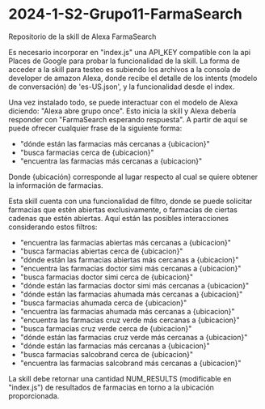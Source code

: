 # 2024-1-S2-Grupo11-FarmaSearch
Repositorio de la skill de Alexa FarmaSearch

Es necesario incorporar en "index.js" una API_KEY compatible con la api Places de Google para probar la funcionalidad de la skill.
La forma de acceder a la skill para testeo es subiendo los archivos a la consola de developer de amazon Alexa, donde recibe el detalle de los intents (modelo de conversación) de 'es-US.json', y la funcionalidad desde el index.

Una vez instalado todo, se puede interactuar con el modelo de Alexa diciendo: "Alexa abre grupo once". Esto inicia la skill y Alexa debería responder con "FarmaSearch esperando respuesta". A partir de aquí se puede ofrecer cualquier frase de la siguiente forma:

- "dónde están las farmacias más cercanas a {ubicacion}"
- "busca farmacias cerca de {ubicacion}"
- "encuentra las farmacias más cercanas a {ubicacion}"

Donde {ubicación} corresponde al lugar respecto al cual se quiere obtener la información de farmacias.

Esta skill cuenta con una funcionalidad de filtro, donde se puede solicitar farmacias que estén abiertas exclusivamente, o farmacias de ciertas cadenas que estén abiertas.
Aquí están las posibles interacciones considerando estos filtros:

- "encuentra las farmacias abiertas más cercanas a {ubicacion}"
- "busca farmacias abiertas cerca de {ubicacion}"
- "dónde están las farmacias abiertas más cercanas a {ubicacion}"
- "encuentra las farmacias doctor simi más cercanas a {ubicacion}"
- "busca farmacias doctor simi cerca de {ubicacion}"
- "dónde están las farmacias doctor simi más cercanas a {ubicacion}"
- "dónde están las farmacias ahumada más cercanas a {ubicacion}"
- "busca farmacias ahumada cerca de {ubicacion}"
- "encuentra las farmacias ahumada más cercanas a {ubicacion}"
- "encuentra las farmacias cruz verde más cercanas a {ubicacion}"
- "busca farmacias cruz verde cerca de {ubicacion}"
- "dónde están las farmacias cruz verde más cercanas a {ubicacion}"
- "dónde están las farmacias más cercanas a {ubicacion}"
- "busca farmacias salcobrand cerca de {ubicacion}"
- "encuentra las farmacias salcobrand más cercanas a {ubicacion}"

La skill debe retornar una cantidad NUM_RESULTS (modificable en "index.js") de resultados de farmacias en torno a la ubicación proporcionada.